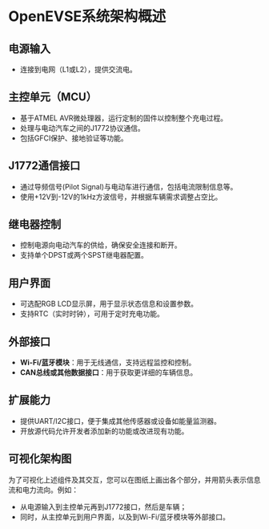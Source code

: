 # OpenEVSE系统架构概述

## 电源输入
- 连接到电网（L1或L2），提供交流电。

## 主控单元（MCU）
- 基于ATMEL AVR微处理器，运行定制的固件以控制整个充电过程。
- 处理与电动汽车之间的J1772协议通信。
- 包括GFCI保护、接地验证等功能。

## J1772通信接口
- 通过导频信号(Pilot Signal)与电动车进行通信，包括电流限制信息等。
- 使用+12V到-12V的1kHz方波信号，并根据车辆需求调整占空比。

## 继电器控制
- 控制电源向电动汽车的供给，确保安全连接和断开。
- 支持单个DPST或两个SPST继电器配置。

## 用户界面
- 可选配RGB LCD显示屏，用于显示状态信息和设置参数。
- 支持RTC（实时时钟），可用于定时充电功能。

## 外部接口
- **Wi-Fi/蓝牙模块**：用于无线通信，支持远程监控和控制。
- **CAN总线或其他数据接口**：用于获取更详细的车辆信息。

## 扩展能力
- 提供UART/I2C接口，便于集成其他传感器或设备如能量监测器。
- 开放源代码允许开发者添加新的功能或改进现有功能。

## 可视化架构图
为了可视化上述组件及其交互，您可以在图纸上画出各个部分，并用箭头表示信息流和电力流向。例如：
- 从电源输入到主控单元再到J1772接口，然后是车辆；
- 同时，从主控单元到用户界面，以及到Wi-Fi/蓝牙模块等外部接口。

